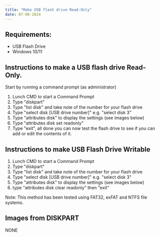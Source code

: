 ```yaml
---
title: "Make USB flash drive Read-Only"
date: 07-08-2024
---
```


## Requirements:
 - USB Flash Drive
 - Windows 10/11
   
## Instructions to make a USB flash drive Read-Only.

Start by running a command prompt (as administrator)

1. Lunch CMD to start a Command Prompt
2. Type "diskpart"
1. Type "list disk" and take note of the number for your flash drive
1. Type "select disk [USB drive number]" e.g. "select disk 3"
1. Type "attributes disk" to display the settings (see images below)
1. Type "attributes disk set readonly"
1. Type "exit", all done you can now test the flash drive to see if you can add or edit the contents of it.

## Instructions to make USB Flash Drive Writable

1. Lunch CMD to start a Command Prompt
2. Type "diskpart"
1. Type "list disk" and take note of the number for your flash drive
1. Type "select disk [USB drive number]" e.g. "select disk 3"
1. Type "attributes disk" to display the settings (see images below)
1. type "attributes disk clear readonly" then "exit"

Note: This method has been tested using FAT32, exFAT and NTFS file systems.

## Images from DISKPART

NONE
